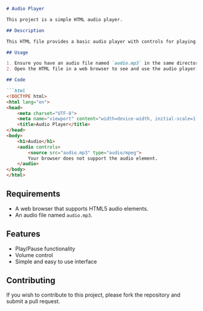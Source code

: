 ```markdown
# Audio Player

This project is a simple HTML audio player.

## Description

This HTML file provides a basic audio player with controls for playing audio files. The player includes play, pause, and volume controls.

## Usage

1. Ensure you have an audio file named `audio.mp3` in the same directory as the HTML file.
2. Open the HTML file in a web browser to see and use the audio player.

## Code

```html
<!DOCTYPE html>
<html lang="en">
<head>
    <meta charset="UTF-8">
    <meta name="viewport" content="width=device-width, initial-scale=1.0">
    <title>Audio Player</title>
</head>
<body>
    <h1>Audio</h1>
    <audio controls>
        <source src="audio.mp3" type="audio/mpeg">
        Your browser does not support the audio element.
    </audio>
</body>
</html>
```

## Requirements

- A web browser that supports HTML5 audio elements.
- An audio file named `audio.mp3`.

## Features

- Play/Pause functionality
- Volume control
- Simple and easy to use interface

## Contributing

If you wish to contribute to this project, please fork the repository and submit a pull request.
